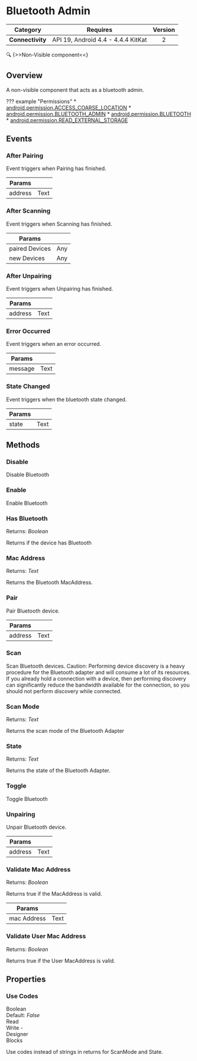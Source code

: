 # Bluetooth Admin

| Category | Requires | Version |
|:--------:|:-------:|:--------:|
|**Connectivity**|<span class="chip chip-any">API 19, Android 4.4 - 4.4.4 KitKat</span>|<span class="chip chip-number">2</span>|

:mag: {>>Non-Visible component<<}

## Overview

A non-visible component that acts as a bluetooth admin.

??? example "Permissions"
    * [android.permission.ACCESS_COARSE_LOCATION](https://developer.android.com/reference/android/Manifest.permission.html#ACCESS_COARSE_LOCATION)
    * [android.permission.BLUETOOTH_ADMIN](https://developer.android.com/reference/android/Manifest.permission.html#BLUETOOTH_ADMIN)
    * [android.permission.BLUETOOTH](https://developer.android.com/reference/android/Manifest.permission.html#BLUETOOTH)
    * [android.permission.READ_EXTERNAL_STORAGE](https://developer.android.com/reference/android/Manifest.permission.html#READ_EXTERNAL_STORAGE)

## Events

### After Pairing

Event triggers when Pairing has finished.

<div class="block" ai2-block="event" not-rendered="true" value="%7B%22componentName%22:%20%22Bluetooth%20Admin%22,%20%22name%22:%20%22After%20Pairing%22,%20%22param%22:%20%5B%22address%22%5D%7D"></div>

| Params | []() |
|--------|------|
|address|<span class="chip chip-text">Text</span>|

### After Scanning

Event triggers when Scanning has finished.

<div class="block" ai2-block="event" not-rendered="true" value="%7B%22componentName%22:%20%22Bluetooth%20Admin%22,%20%22name%22:%20%22After%20Scanning%22,%20%22param%22:%20%5B%22paired%20Devices%22,%20%22new%20Devices%22%5D%7D"></div>

| Params | []() |
|--------|------|
|paired Devices|<span class="chip chip-any">Any</span>|
|new Devices|<span class="chip chip-any">Any</span>|

### After Unpairing

Event triggers when Unpairing has finished.

<div class="block" ai2-block="event" not-rendered="true" value="%7B%22componentName%22:%20%22Bluetooth%20Admin%22,%20%22name%22:%20%22After%20Unpairing%22,%20%22param%22:%20%5B%22address%22%5D%7D"></div>

| Params | []() |
|--------|------|
|address|<span class="chip chip-text">Text</span>|

### Error Occurred

Event triggers when an error occurred.

<div class="block" ai2-block="event" not-rendered="true" value="%7B%22componentName%22:%20%22Bluetooth%20Admin%22,%20%22name%22:%20%22Error%20Occurred%22,%20%22param%22:%20%5B%22message%22%5D%7D"></div>

| Params | []() |
|--------|------|
|message|<span class="chip chip-text">Text</span>|

### State Changed

Event triggers when the bluetooth state changed.

<div class="block" ai2-block="event" not-rendered="true" value="%7B%22componentName%22:%20%22Bluetooth%20Admin%22,%20%22name%22:%20%22State%20Changed%22,%20%22param%22:%20%5B%22state%22%5D%7D"></div>

| Params | []() |
|--------|------|
|state|<span class="chip chip-text">Text</span>|

## Methods

### Disable

Disable Bluetooth

<div class="block" ai2-block="method" not-rendered="true" value="%7B%22componentName%22:%20%22Bluetooth%20Admin%22,%20%22name%22:%20%22Disable%22,%20%22output%22:%20false,%20%22param%22:%20%5B%5D%7D"></div>

### Enable

Enable Bluetooth

<div class="block" ai2-block="method" not-rendered="true" value="%7B%22componentName%22:%20%22Bluetooth%20Admin%22,%20%22name%22:%20%22Enable%22,%20%22output%22:%20false,%20%22param%22:%20%5B%5D%7D"></div>

### Has Bluetooth

<span class="chip chip-boolean">Returns: <i>Boolean</i></span>

Returns if the device has Bluetooth

<div class="block" ai2-block="method" not-rendered="true" value="%7B%22componentName%22:%20%22Bluetooth%20Admin%22,%20%22name%22:%20%22Has%20Bluetooth%22,%20%22output%22:%20true,%20%22param%22:%20%5B%5D%7D"></div>

### Mac Address

<span class="chip chip-text">Returns: <i>Text</i></span>

Returns the Bluetooth MacAddress.

<div class="block" ai2-block="method" not-rendered="true" value="%7B%22componentName%22:%20%22Bluetooth%20Admin%22,%20%22name%22:%20%22Mac%20Address%22,%20%22output%22:%20true,%20%22param%22:%20%5B%5D%7D"></div>

### Pair

Pair Bluetooth device.

<div class="block" ai2-block="method" not-rendered="true" value="%7B%22componentName%22:%20%22Bluetooth%20Admin%22,%20%22name%22:%20%22Pair%22,%20%22output%22:%20false,%20%22param%22:%20%5B%22address%22%5D%7D"></div>

| Params | []() |
|--------|------|
|address|<span class="chip chip-text">Text</span>|

### Scan

Scan Bluetooth devices. Caution: Performing device discovery is a heavy procedure for the Bluetooth adapter and will consume a lot of its resources. If you already hold a connection with a device, then performing discovery can significantly reduce the bandwidth available for the connection, so you should not perform discovery while connected.

<div class="block" ai2-block="method" not-rendered="true" value="%7B%22componentName%22:%20%22Bluetooth%20Admin%22,%20%22name%22:%20%22Scan%22,%20%22output%22:%20false,%20%22param%22:%20%5B%5D%7D"></div>

### Scan Mode

<span class="chip chip-text">Returns: <i>Text</i></span>

Returns the scan mode of the Bluetooth Adapter

<div class="block" ai2-block="method" not-rendered="true" value="%7B%22componentName%22:%20%22Bluetooth%20Admin%22,%20%22name%22:%20%22Scan%20Mode%22,%20%22output%22:%20true,%20%22param%22:%20%5B%5D%7D"></div>

### State

<span class="chip chip-text">Returns: <i>Text</i></span>

Returns the state of the Bluetooth Adapter.

<div class="block" ai2-block="method" not-rendered="true" value="%7B%22componentName%22:%20%22Bluetooth%20Admin%22,%20%22name%22:%20%22State%22,%20%22output%22:%20true,%20%22param%22:%20%5B%5D%7D"></div>

### Toggle

Toggle Bluetooth

<div class="block" ai2-block="method" not-rendered="true" value="%7B%22componentName%22:%20%22Bluetooth%20Admin%22,%20%22name%22:%20%22Toggle%22,%20%22output%22:%20false,%20%22param%22:%20%5B%5D%7D"></div>

### Unpairing

Unpair Bluetooth device.

<div class="block" ai2-block="method" not-rendered="true" value="%7B%22componentName%22:%20%22Bluetooth%20Admin%22,%20%22name%22:%20%22Unpairing%22,%20%22output%22:%20false,%20%22param%22:%20%5B%22address%22%5D%7D"></div>

| Params | []() |
|--------|------|
|address|<span class="chip chip-text">Text</span>|

### Validate Mac Address

<span class="chip chip-boolean">Returns: <i>Boolean</i></span>

Returns true if the MacAddress is valid.

<div class="block" ai2-block="method" not-rendered="true" value="%7B%22componentName%22:%20%22Bluetooth%20Admin%22,%20%22name%22:%20%22Validate%20Mac%20Address%22,%20%22output%22:%20true,%20%22param%22:%20%5B%22mac%20Address%22%5D%7D"></div>

| Params | []() |
|--------|------|
|mac Address|<span class="chip chip-text">Text</span>|

### Validate User Mac Address

<span class="chip chip-boolean">Returns: <i>Boolean</i></span>

Returns true if the User MacAddress is valid.

<div class="block" ai2-block="method" not-rendered="true" value="%7B%22componentName%22:%20%22Bluetooth%20Admin%22,%20%22name%22:%20%22Validate%20User%20Mac%20Address%22,%20%22output%22:%20true,%20%22param%22:%20%5B%5D%7D"></div>

## Properties

### Use Codes

<span style="user-select: none; white-space:pre-wrap;"><span class="chip chip-boolean">Boolean</span> <span class="chip chip-boolean">Default: <i>False</i></span>          <span class="chip chip-rw">Read</span> <span class="chip chip-rw">Write</span> - <span class="chip chip-bd">Designer</span> <span class="chip chip-bd">Blocks</span>&#32;</span>

Use codes instead of strings in returns for ScanMode and State.

<div class="block" ai2-block="property" not-rendered="true" value="%7B%22componentName%22:%20%22Bluetooth%20Admin%22,%20%22name%22:%20%22Use%20Codes%22,%20%22getter%22:%20true%7D"></div>
<div class="block" ai2-block="property" not-rendered="true" value="%7B%22componentName%22:%20%22Bluetooth%20Admin%22,%20%22name%22:%20%22Use%20Codes%22,%20%22getter%22:%20false%7D"></div>
